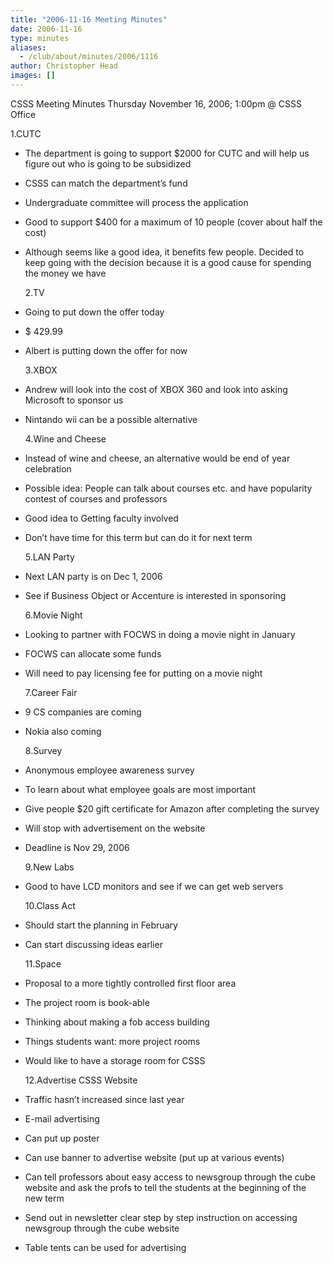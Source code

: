 ```yaml
---
title: "2006-11-16 Meeting Minutes"
date: 2006-11-16
type: minutes
aliases:
  - /club/about/minutes/2006/1116
author: Christopher Head
images: []
---
```


CSSS Meeting Minutes
Thursday November 16, 2006; 1:00pm @ CSSS Office

1.CUTC

- The department is going to support $2000 for CUTC and will help us figure out who is going to be subsidized
- CSSS can match the department’s fund
- Undergraduate committee will process the application
- Good to support $400 for a maximum of 10 people (cover about half the cost)
- Although seems like a good idea, it benefits few people. Decided to keep going with the decision because it is a good cause for spending the money we have

  2.TV

- Going to put down the offer today
- $ 429.99
- Albert is putting down the offer for now

  3.XBOX

- Andrew will look into the cost of XBOX 360 and look into asking Microsoft to sponsor us
- Nintando wii can be a possible alternative

  4.Wine and Cheese

- Instead of wine and cheese, an alternative would be end of year celebration
- Possible idea: People can talk about courses etc. and have popularity contest of courses and professors
- Good idea to Getting faculty involved
- Don’t have time for this term but can do it for next term

  5.LAN Party

- Next LAN party is on Dec 1, 2006
- See if Business Object or Accenture is interested in sponsoring

  6.Movie Night

- Looking to partner with FOCWS in doing a movie night in January
- FOCWS can allocate some funds
- Will need to pay licensing fee for putting on a movie night

  7.Career Fair

- 9 CS companies are coming
- Nokia also coming

  8.Survey

- Anonymous employee awareness survey
- To learn about what employee goals are most important
- Give people $20 gift certificate for Amazon after completing the survey
- Will stop with advertisement on the website
- Deadline is Nov 29, 2006

  9.New Labs

- Good to have LCD monitors and see if we can get web servers

  10.Class Act

- Should start the planning in February
- Can start discussing ideas earlier

  11.Space

- Proposal to a more tightly controlled first floor area
- The project room is book-able
- Thinking about making a fob access building
- Things students want: more project rooms
- Would like to have a storage room for CSSS

  12.Advertise CSSS Website

- Traffic hasn’t increased since last year
- E-mail advertising
- Can put up poster
- Can use banner to advertise website (put up at various events)
- Can tell professors about easy access to newsgroup through the cube website and ask the profs to tell the students at the beginning of the new term
- Send out in newsletter clear step by step instruction on accessing newsgroup through the cube website
- Table tents can be used for advertising
